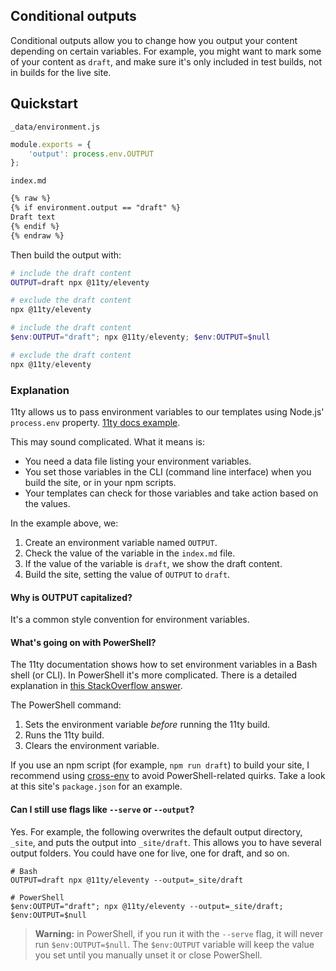 ## Conditional outputs

Conditional outputs allow you to change how you output your content depending on certain variables. For example, you might want to mark some of your content as `draft`, and make sure it's only included in test builds, not in builds for the live site.

## Quickstart

`_data/environment.js`
```js
module.exports = {
    'output': process.env.OUTPUT
};
```

`index.md`
```markdown
{% raw %}
{% if environment.output == "draft" %}
Draft text
{% endif %}
{% endraw %}
```

Then build the output with:

```bash
# include the draft content
OUTPUT=draft npx @11ty/eleventy

# exclude the draft content
npx @11ty/eleventy
```

```powershell
# include the draft content
$env:OUTPUT="draft"; npx @11ty/eleventy; $env:OUTPUT=$null

# exclude the draft content
npx @11ty/eleventy
```

### Explanation

11ty allows us to pass environment variables to our templates using Node.js' `process.env` property. [11ty docs example](https://www.11ty.dev/docs/data-js/#example-exposing-environment-variables).

This may sound complicated. What it means is:
- You need a data file listing your environment variables.
- You set those variables in the CLI (command line interface) when you build the site, or in your npm scripts.
- Your templates can check for those variables and take action based on the values.

In the example above, we:
1. Create an environment variable named `OUTPUT`.
2. Check the value of the variable in the `index.md` file.
3. If the value of the variable is `draft`, we show the draft content.
4. Build the site, setting the value of `OUTPUT` to `draft`.

#### Why is OUTPUT capitalized?
It's a common style convention for environment variables.

#### What's going on with PowerShell?

The 11ty documentation shows how to set environment variables in a Bash shell (or CLI). In PowerShell it's more complicated. There is a detailed explanation in [this StackOverflow answer](https://stackoverflow.com/a/43030126/2291838).

The PowerShell command:
1. Sets the environment variable _before_ running the 11ty build.
2. Runs the 11ty build.
3. Clears the environment variable.

If you use an npm script (for example, `npm run draft`) to build your site, I recommend using [cross-env](https://www.npmjs.com/package/cross-env) to avoid PowerShell-related quirks. Take a look at this site's `package.json` for an example.

#### Can I still use flags like `--serve` or `--output`?

Yes. For example, the following overwrites the default output directory, `_site`, and puts the output into `_site/draft`. This allows you to have several output folders. You could have one for live, one for draft, and so on.

```
# Bash
OUTPUT=draft npx @11ty/eleventy --output=_site/draft

# PowerShell
$env:OUTPUT="draft"; npx @11ty/eleventy --output=_site/draft; $env:OUTPUT=$null
```

> **Warning:** in PowerShell, if you run it with the `--serve` flag, it will never run `$env:OUTPUT=$null`. The `$env:OUTPUT` variable will keep the value you set until you manually unset it or close PowerShell.